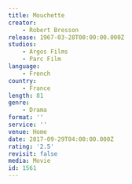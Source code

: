 ```yaml
---
title: Mouchette
creator:
    - Robert Bresson
release: 1967-03-28T00:00:00.000Z
studios:
    - Argos Films
    - Parc Film
language:
    - French
country:
    - France
length: 81
genre:
    - Drama
format: ''
service: ''
venue: Home
date: 2017-09-29T04:00:00.000Z
rating: '2.5'
revisit: false
media: Movie
id: 1561
---
```



